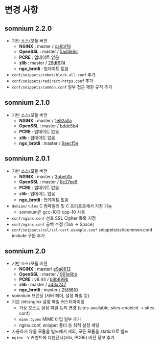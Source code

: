 변경 사항
========
somnium 2.2.0
-------------
  - 기반 소스/모둘 버전
    - **NGINX** : master / [ca9bf16](https://github.com/nginx/nginx/commit/ca9bf16f09ef2b0755bfe880c68dc71b9c46f879)
    - **OpenSSL** : master / [5ad3e6c](https://github.com/openssl/openssl/commit/5ad3e6c56eb1c295a7de92de5bb2f54614d5c277)
    - **PCRE** : 업데이트 없음
    - **zlib** : master / [26df674](https://github.com/jtkukunas/zlib/commit/26df674239f0c8b610822de3be62ee62b9bb9bd3)
    - **ngx_brotli** : 업데이트 없음
  - `conf/snippets/robot/block-all.conf` 추가
  - `conf/snippets/redirect-https.conf` 추가
  - `conf/snippets/common.conf` 일부 접근 제한 규칙 추가

somnium 2.1.0
-------------
  - 기반 소스/모둘 버전
    - **NGINX** : master / [1e92a0a](https://github.com/nginx/nginx/commit/1e92a0a4cef98902aed35d7b402a6a402951aba4)
    - **OpenSSL** : master / [bdde5b4](https://github.com/openssl/openssl/commit/a2a5506b9329b978a2a5b11a518b9789446ad310)
    - **PCRE** : 업데이트 없음
    - **zlib** : 업데이트 없음
    - **ngx_brotli** : master / [9aec15e](https://github.com/google/ngx_brotli/commit/9aec15e2aa6feea2113119ba06460af70ab3ea62)

somnium 2.0.1
-------------
  - 기반 소스/모듈 버전
    - **NGINX** : master / [3bbeb1b](https://github.com/nginx/nginx/commit/3bbeb1b8de857409c3dc9da45eb963d13b126537)
    - **OpenSSL** : master / [8c27ee6](https://github.com/openssl/openssl/commit/8c27ee6e056257ab872598bb2a410b23f6c411a0)
    - **PCRE** : 업데이트 없음
    - **zlib** : 업데이트 없음
    - **ngx_brotli** : 업데이트 없음
  - `debian/rules` C 컴파일러 및 C 프리프로세서 지정 가능
    - somnium은 gcc-10과 cpp-10 사용
  - `conf/nginx.conf` 선호 SSL Cipher 목록 지정
  - `conf/nginx.conf` 공백 수정 (Tab -> Space)
  - `conf/snippets/ssl/ssl-cert.example.conf` snippets/ssl/common.conf include 구문 추가

somnium 2.0
-----------
  - 기반 소스/모듈 버전
    - **NGINX** : master/ [e9a8612](https://github.com/nginx/nginx/commit/e9a8612c13380beb7b313d3ce50b223abda3f90a)
    - **OpenSSL** : master / [991a6bb](https://github.com/openssl/openssl/commit/991a6bb58182d4d2077a68eb813c897b7de73462)
    - **PCRE** : v8.44 / [b8b899b](https://github.com/SDSkyKlouD/pcre-old/commit/b8b899b1c843484c8b229a7635e3aecbc8b8729a)
    - **zlib** : master / [a43a247](https://github.com/jtkukunas/zlib/commit/a43a247bfa16ec5368747b5b64f11ea5ca033010)
    - **ngx_brotli** : master / [25f86f0](https://github.com/google/ngx_brotli/commit/25f86f0bac1101b6512135eac5f93c49c63609e3)
  - somnium 브랜딩 (서버 헤더, 설정 파일 등)
  - 기본 /etc/nginx 설정 파일 커스터마이징
    - 가상 호스트 설정 파일 트리 변경 (sites-available, sites-enabled → sites-conf)
    - `mime.types` MIME 타입 일부 추가
    - nginx.conf, snippet 폴더 등 최적 설정 세팅
  - 사용하지 않을 모듈을 빌드에서 제외, 모든 모듈을 static으로 빌드
  - `nginx -V` 커멘드에 디펜던시(zlib, PCRE) 버전 정보 추가
